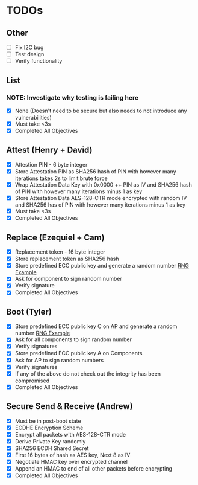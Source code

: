 # TODOs

## Other

- [ ] Fix I2C bug
- [ ] Test design
- [ ] Verify functionality

## List

### NOTE: Investigate why testing is failing here

- [X] None (Doesn't need to be secure but also needs to not introduce any vulnerabilities)
- [X] Must take <3s
- [X] Completed All Objectives

## Attest (Henry + David)

- [X] Attestion PIN - 6 byte integer
- [X] Store Attestation PIN as SHA256 hash of PIN with however many iterations takes 2s to limit brute force
- [X] Wrap Attestation Data Key with 0x0000 ++ PIN as IV and SHA256 hash of PIN with however many iterations minus 1 as key
- [X] Store Attestation Data AES-128-CTR mode encrypted with random IV and SHA256 has of PIN with however many iterations minus 1 as key
- [X] Must take <3s
- [X] Completed All Objectives

## Replace (Ezequiel + Cam)

- [X] Replacement token - 16 byte integer
- [X] Store replacement token as SHA256 hash
- [X] Store predefined ECC public key and generate a random number [RNG Example](https://github.com/Analog-Devices-MSDK/msdk/tree/e20c2cfe54f3d8880d29c11390700840e7e7ba27/Examples/MAX78000/TRNG)
- [X] Ask for component to sign random number
- [X] Verify signature
- [X] Completed All Objectives

## Boot (Tyler)

- [X] Store predefined ECC public key C on AP and generate a random number [RNG Example](https://github.com/Analog-Devices-MSDK/msdk/tree/e20c2cfe54f3d8880d29c11390700840e7e7ba27/Examples/MAX78000/TRNG)
- [X] Ask for all components to sign random number
- [X] Verify signatures
- [X] Store predefined ECC public key A on Components
- [X] Ask for AP to sign random numbers
- [X] Verify signatures
- [X] If any of the above do not check out the integrity has been compromised
- [X] Completed All Objectives

## Secure Send & Receive (Andrew)

- [X] Must be in post-boot state
- [X] ECDHE Encryption Scheme
- [X] Encrypt all packets with AES-128-CTR mode
- [X] Derive Private Key randomly
- [X] SHA256 ECDH Shared Secret
- [X] First 16 bytes of hash as AES key, Next 8 as IV
- [X] Negotiate HMAC key over encrypted channel
- [X] Append an HMAC to end of all other packets before encrypting
- [X] Completed All Objectives
